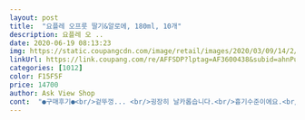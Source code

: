 ```yaml
---
layout: post 
title:  "요플레 오프룻 딸기&알로에, 180ml, 10개" 
description: 요플레 오 ..
date: 2020-06-19 08:13:23 
img: https://static.coupangcdn.com/image/retail/images/2020/03/09/14/2/511c6f7e-56c3-4b07-bdd3-4bb55adc5b7c.jpg 
linkUrl: https://link.coupang.com/re/AFFSDP?lptag=AF3600438&subid=ahnPublicAsk&pageKey=1334556079&itemId=2360087933&vendorItemId=70356480437&traceid=V0-113-daaacd88f41c1b10 
categories: [1012] 
color: F15F5F 
price: 14700 
author: Ask View Shop 
cont:  "●구매후기●<br/>겉뚜껑... <br/>굉장히 날카롭습니다.<br/>흉기수준이에요.<br/>.<br/>하루지나서 좀 붙어서 그렇지.<br/>.<br/>어제 진짜 너무너무 아팠어요ㅜㅜ 뚜껑따서 혹여라도 핥아드시지마세요.<br/>.<br/>기존 요플레 생각하고 그리 드시다가는 혀에 스크래치 날수도 있어요ㅜㅜ 저는 입술쪽이 쓸렸네요ㅜㅜ 이거 뭐 먹고 살겠다고 댐벼서 먹었다가 상처만... <br/>.<br/>.<br/>ㅜㅜ<br/>구하기힘든데 어찌저찌 프레쉬에 보여서 바로 구매했어요<br/>그래서 먹고싶을때마다 수시로먹다보니<br/>금세 동이나서 또 사게 되는 맛입니다<br/>넘나 맛있어서 한개로는 부족한 맛입니다<br/>다 먹고 재고있음 재구매할꺼예요.<br/><br/>맛있게 드세요^^<br/>맛있어요 달아요 아기가 좋아해요<br/>아이들도 좋아하는데 제가 더 좋아합니다<br/>아이스팩이 다 터져왔어요!<br/>우리아가소중한 간식입니다 던지지마세요 쫌!<br/>품절이라 오랫동안 기다렸다 사먹게되었네요<br/>" 
---
```

